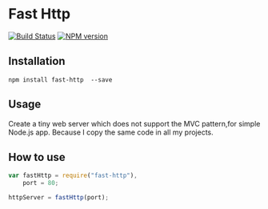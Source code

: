 # Fast Http

[![Build Status](https://travis-ci.org/cedced19/fast-http.svg)](https://travis-ci.org/cedced19/fast-http)
[![NPM version](https://badge.fury.io/js/fast-http.svg)](http://badge.fury.io/js/fast-http)

## Installation

```
npm install fast-http  --save
```

## Usage

Create a tiny web server which does not support the MVC pattern,for simple Node.js app.
Because I copy the same code in all my projects.

## How to use

~~~ javascript
var fastHttp = require("fast-http"),
    port = 80;

httpServer = fastHttp(port);
~~~